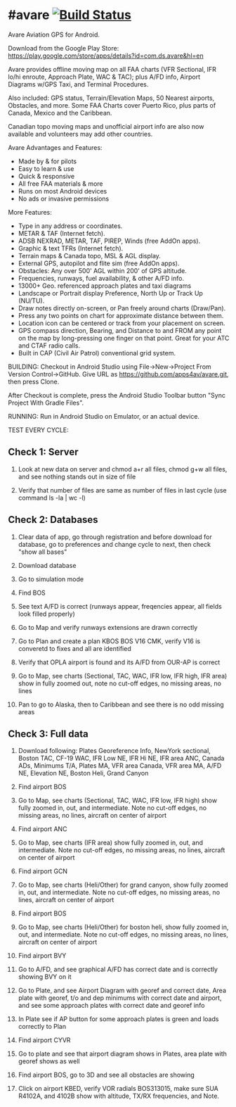 #avare [![Build Status](https://travis-ci.org/annerajb/avare.svg?branch=travis)](https://travis-ci.org/annerajb/avare)
=====

Avare Aviation GPS for Android.

Download from the Google Play Store: https://play.google.com/store/apps/details?id=com.ds.avare&hl=en

Avare provides offline moving map on all FAA charts (VFR Sectional, IFR lo/hi enroute, Approach Plate, WAC & TAC); plus A/FD info, Airport Diagrams w/GPS Taxi, and Terminal Procedures. 

Also included: GPS status, Terrain/Elevation Maps, 50 Nearest airports, Obstacles, and more. Some FAA Charts cover Puerto Rico, plus parts of Canada, Mexico and the Caribbean. 

Canadian topo moving maps and unofficial airport info are also now available and volunteers may add other countries.

Avare Advantages and Features:
* Made by & for pilots
* Easy to learn & use
* Quick & responsive
* All free FAA materials & more
* Runs on most Android devices
* No ads or invasive permissions

More Features:
* Type in any address or coordinates.
* METAR & TAF (Internet fetch).
* ADSB NEXRAD, METAR, TAF, PIREP, Winds (free AddOn apps).
* Graphic & text TFRs (Internet fetch).
* Terrain maps & Canada topo, MSL & AGL display.
* External GPS, autopilot and flite sim (free AddOn apps).
* Obstacles: Any over 500' AGL within 200' of GPS altitude.
* Frequencies, runways, fuel availability, & other A/FD info.
* 13000+ Geo. referenced approach plates and taxi diagrams
* Landscape or Portrait display Preference, North Up or Track Up (NU/TU).
* Draw notes directly on-screen, or Pan freely around charts (Draw/Pan).
* Press any two points on chart for approximate distance between them.
* Location icon can be centered or track from your placement on screen.
* GPS compass direction, Bearing, and Distance to and FROM any point on the map by long-pressing one finger on that point. Great for your ATC and CTAF radio calls.
* Built in CAP (Civil Air Patrol) conventional grid system.


BUILDING:
Checkout in Android Studio using File->New->Project From Version Control->GitHub. Give URL as https://github.com/apps4av/avare.git, then press Clone.

After Checkout is complete, press the Android Studio Toolbar button "Sync Project With Gradle Files".

RUNNING:
Run in Android Studio on Emulator, or an actual device.

TEST EVERY CYCLE:

Check 1: Server
---------------

1. Look at new data on server and chmod a+r all files, chmod g+w all files, and see nothing stands out in size of file

2. Verify that number of files are same as number of files in last cycle (use command ls -la | wc -l)

Check 2: Databases
------------------

1. Clear data of app, go through registration and before download for database, go to preferences and change cycle to next, then check "show all bases"

2. Download database

3. Go to simulation mode

4. Find BOS

5. See text A/FD is correct (runways appear, freqencies appear, all fields look filled properly)

6. Go to Map and verify runways extensions are drawn correctly

7. Go to Plan and create a plan KBOS BOS V16 CMK, verify V16 is converetd to fixes and all are identified

8. Verify that OPLA airport is found and its A/FD from OUR-AP is correct

9. Go to Map, see charts (Sectional, TAC, WAC, IFR low, IFR high, IFR area) show in fully zoomed out, note no cut-off edges, no missing areas, no lines

10. Pan to go to Alaska, then to Caribbean and see there is no odd missing areas

Check 3: Full data
------------------

1. Download following: Plates Georeference Info, NewYork sectional, Boston TAC, CF-19 WAC, IFR Low NE, IFR Hi NE, IFR area ANC, Canada ADs, Minimums T/A, Plates MA, VFR area Canada, VFR area MA, A/FD NE, Elevation NE, Boston Heli, Grand Canyon

2. Find airport BOS

3. Go to Map, see charts (Sectional, TAC, WAC, IFR low, IFR high) show fully zoomed in, out, and intermediate. Note no cut-off edges, no missing areas, no lines, aircraft on center of airport

4. Find airport ANC

5. Go to Map, see charts (IFR area) show fully zoomed in, out, and intermediate. Note no cut-off edges, no missing areas, no lines, aircraft on center of airport

6. Find airport GCN

7. Go to Map, see charts (Heli/Other) for grand canyon, show fully zoomed in, out, and intermediate. Note no cut-off edges, no missing areas, no lines, aircraft on center of airport

8. Find airport BOS

9. Go to Map, see charts (Heli/Other) for boston heli, show fully zoomed in, out, and intermediate. Note no cut-off edges, no missing areas, no lines, aircraft on center of airport

10. Find airport BVY

11. Go to A/FD, and see graphical A/FD has correct date and is correctly showing BVY on it

12. Go to Plate, and see Airport Diagram with georef and correct date, Area plate with georef, t/o and dep minimums with correct date and airport, and see some approach plates with correct date and georef info

13. In Plate see if AP button for some approach plates is green and loads correctly to Plan

14. Find airport CYVR

15. Go to plate and see that airport diagram shows in Plates, area plate with georef shows as well

16. Find airport BOS, go to 3D and see all obstacles are showing

17. Click on airport KBED, verify VOR radials BOS313015, make sure SUA R4102A, and 4102B show with altitude, TX/RX frequencies, and Note.

